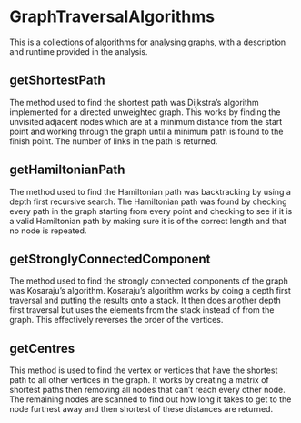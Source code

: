 # GraphTraversalAlgorithms
This is a collections of algorithms for analysing graphs, with a description and runtime provided in the analysis. 

## getShortestPath
The method used to find the shortest path was Dijkstra’s algorithm implemented for a directed unweighted graph. This works by finding the unvisited adjacent nodes which are at a minimum distance from the start point and working through the graph until a minimum path is found to the finish point. The number of links in the path is returned.

## getHamiltonianPath
The method used to find the Hamiltonian path was backtracking by using a depth first recursive search. The Hamiltonian path was found by checking every path in the graph starting from every point and checking to see if it is a valid Hamiltonian path by making sure it is of the correct length and that no node is repeated.

## getStronglyConnectedComponent
The method used to find the strongly connected components of the graph was Kosaraju’s algorithm. Kosaraju’s algorithm works by doing a depth first traversal and putting the results onto a stack. It then does another depth first traversal but uses the elements from the stack instead of from the graph. This effectively reverses the order of the vertices.

## getCentres
This method is used to find the vertex or vertices that have the shortest path to all other vertices in the graph. It works by creating a matrix of shortest paths then removing all nodes that can’t reach every other node. The remaining nodes are scanned to find out how long it takes to get to the node furthest away and then shortest of these distances are returned.
